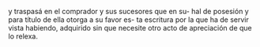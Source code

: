 y traspasá en el comprador y sus sucesores que en su- 
hal de posesión y para título de ella otorga a su favor es-
ta escritura por la que ha de servir vista habiendo, adquirido sin 
que necesite otro acto de apreciación de que lo relexa.